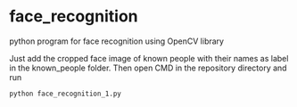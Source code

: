 # face_recognition
python program for face recognition using OpenCV library

Just add the cropped face image of known people with their names as label in the known_people folder.
Then open CMD in the repository directory and run
```python
python face_recognition_1.py
```
